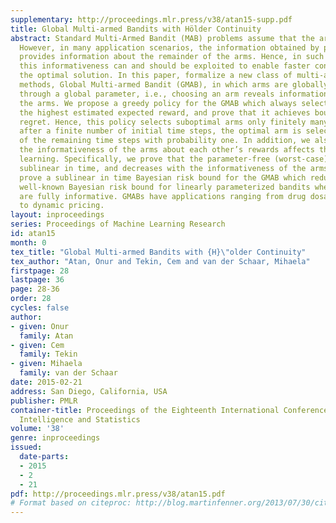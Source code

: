 ```yaml
---
supplementary: http://proceedings.mlr.press/v38/atan15-supp.pdf
title: Global Multi-armed Bandits with Hölder Continuity
abstract: Standard Multi-Armed Bandit (MAB) problems assume that the arms are independent.
  However, in many application scenarios, the information obtained by playing an arm
  provides information about the remainder of the arms. Hence, in such applications,
  this informativeness can and should be exploited to enable faster convergence to
  the optimal solution. In this paper, formalize a new class of multi-armed bandit
  methods, Global Multi-armed Bandit (GMAB), in which arms are globally informative
  through a global parameter, i.e., choosing an arm reveals information about all
  the arms. We propose a greedy policy for the GMAB which always selects the arm with
  the highest estimated expected reward, and prove that it achieves bounded parameter-dependent
  regret. Hence, this policy selects suboptimal arms only finitely many times, and
  after a finite number of initial time steps, the optimal arm is selected in all
  of the remaining time steps with probability one. In addition, we also study how
  the informativeness of the arms about each other’s rewards affects the speed of
  learning. Specifically, we prove that the parameter-free (worst-case) regret is
  sublinear in time, and decreases with the informativeness of the arms. We also
  prove a sublinear in time Bayesian risk bound for the GMAB which reduces to the
  well-known Bayesian risk bound for linearly parameterized bandits when the arms
  are fully informative. GMABs have applications ranging from drug dosage control
  to dynamic pricing.
layout: inproceedings
series: Proceedings of Machine Learning Research
id: atan15
month: 0
tex_title: "Global Multi-armed Bandits with {H}\"older Continuity"
tex_author: "Atan, Onur and Tekin, Cem and van der Schaar, Mihaela"
firstpage: 28
lastpage: 36
page: 28-36
order: 28
cycles: false
author:
- given: Onur
  family: Atan
- given: Cem
  family: Tekin
- given: Mihaela
  family: van der Schaar
date: 2015-02-21
address: San Diego, California, USA
publisher: PMLR
container-title: Proceedings of the Eighteenth International Conference on Artificial
  Intelligence and Statistics
volume: '38'
genre: inproceedings
issued:
  date-parts:
  - 2015
  - 2
  - 21
pdf: http://proceedings.mlr.press/v38/atan15.pdf
# Format based on citeproc: http://blog.martinfenner.org/2013/07/30/citeproc-yaml-for-bibliographies/
---
```


